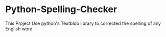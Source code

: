 # Python-Spelling-Checker
This Project Use python's Textblob library to corrected the spelling of any English word
